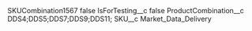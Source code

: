 <?xml version="1.0" encoding="UTF-8"?>
<CustomMetadata xmlns="http://soap.sforce.com/2006/04/metadata" xmlns:xsi="http://www.w3.org/2001/XMLSchema-instance" xmlns:xsd="http://www.w3.org/2001/XMLSchema">
    <label>SKUCombination1567</label>
    <protected>false</protected>
    <values>
        <field>IsForTesting__c</field>
        <value xsi:type="xsd:boolean">false</value>
    </values>
    <values>
        <field>ProductCombination__c</field>
        <value xsi:type="xsd:string">DDS4;DDS5;DDS7;DDS9;DDS11;</value>
    </values>
    <values>
        <field>SKU__c</field>
        <value xsi:type="xsd:string">Market_Data_Delivery</value>
    </values>
</CustomMetadata>
